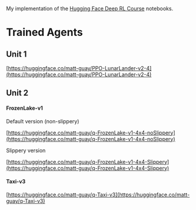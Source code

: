My implementation of the [Hugging Face Deep RL Course](https://huggingface.co/deep-rl-course/unit0/introduction?fw=pt) notebooks.

# Trained Agents

## Unit 1

[https://huggingface.co/matt-guay/PPO-LunarLander-v2-4](https://huggingface.co/matt-guay/PPO-LunarLander-v2-4)

## Unit 2

#### FrozenLake-v1

Default version (non-slippery)

[https://huggingface.co/matt-guay/q-FrozenLake-v1-4x4-noSlippery](https://huggingface.co/matt-guay/q-FrozenLake-v1-4x4-noSlippery)

Slippery version

[https://huggingface.co/matt-guay/q-FrozenLake-v1-4x4-Slippery](https://huggingface.co/matt-guay/q-FrozenLake-v1-4x4-Slippery)

#### Taxi-v3

[https://huggingface.co/matt-guay/q-Taxi-v3](https://huggingface.co/matt-guay/q-Taxi-v3)